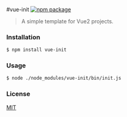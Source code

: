 #vue-init [![npm package](https://img.shields.io/npm/v/vue-cli.svg)](https://www.npmjs.com/package/vue-init)

> A simple template for Vue2 projects.

### Installation

``` bash
$ npm install vue-init
```

### Usage
``` bash
$ node ./node_modules/vue-init/bin/init.js
```


### License

[MIT](http://opensource.org/licenses/MIT)
